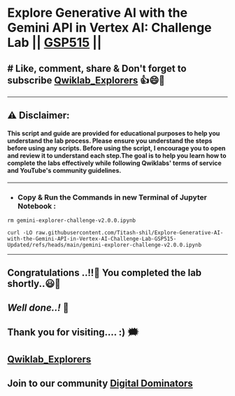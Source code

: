 # Explore Generative AI with the Gemini API in Vertex AI: Challenge Lab || [GSP515](https://www.cloudskillsboost.google/focuses/85653?parent=catalog) ||

## # Like, comment, share & Don't forget to subscribe [Qwiklab_Explorers](https://youtube.com/@titashshil?si=RgamNu1dc9jVIbJN) 👍😄🤝

---
## ⚠️ **Disclaimer:**
#### This script and guide are provided for educational purposes to help you understand the lab process. Please ensure you understand the steps before using any scripts. Before using the script, I encourage you to open and review it to understand each step.The goal is to help you learn how to complete the labs effectively while following Qwiklabs' terms of service and YouTube's community guidelines.
---

 - ### Copy & Run the Commands in new Terminal of Jupyter Notebook :

```
rm gemini-explorer-challenge-v2.0.0.ipynb

curl -LO raw.githubusercontent.com/Titash-shil/Explore-Generative-AI-with-the-Gemini-API-in-Vertex-AI-Challenge-Lab-GSP515-Updated/refs/heads/main/gemini-explorer-challenge-v2.0.0.ipynb

```

---

## Congratulations ..!!🎉  You completed the lab shortly..😃💯

## *Well done..!* 👏

## Thank you for visiting.... :) 🗯️

## [Qwiklab_Explorers](https://youtube.com/@titashshil?si=RgamNu1dc9jVIbJN)

## Join to our community [Digital Dominators](https://linktr.ee/digital_dominators)
